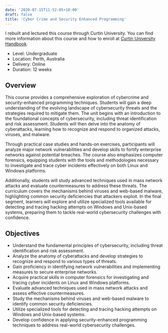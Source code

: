 ```yaml
---
date: '2020-07-15T11:52:05+10:00'
draft: false
title: 'Cyber Crime and Security Enhanced Programming'
---
```


I rebuilt and lectured this course through Curtin University.
You can find more information about this course and how to enroll at [Curtin University Handbook](https://handbook.curtin.edu.au/?page=1&search_text=Cyber+Crime+and+Security+Enhanced+Programming).

* Level: Undergraduate
* Location: Perth, Australia
* Delivery: Online
* Duration: 12 weeks

## Overview

This course provides a comprehensive exploration of cybercrime and security-enhanced programming techniques. Students will gain a deep understanding of the evolving landscape of cybersecurity threats and the strategies required to mitigate them. The unit begins with an introduction to the foundational concepts of cybersecurity, including threat identification and risk assessment. Students will then delve into the anatomy of cyberattacks, learning how to recognize and respond to organized attacks, viruses, and malware.

Through practical case studies and hands-on exercises, participants will analyze major network vulnerabilities and develop skills to fortify enterprise networks against potential breaches. The course also emphasizes computer forensics, equipping students with the tools and methodologies necessary to investigate and trace cyber incidents effectively on both Linux and Windows platforms.

Additionally, students will study advanced techniques used in mass network attacks and evaluate countermeasures to address these threats. The curriculum covers the mechanisms behind viruses and web-based malware, highlighting common security deficiencies that attackers exploit. In the final segment, learners will explore and utilize specialized tools available for detecting and tracing hacking attempts on Windows and Unix-based systems, preparing them to tackle real-world cybersecurity challenges with confidence.

## Objectives

* Understand the fundamental principles of cybersecurity, including threat identification and risk assessment.
* Analyze the anatomy of cyberattacks and develop strategies to recognize and respond to various types of threats.
* Gain proficiency in identifying network vulnerabilities and implementing measures to secure enterprise networks.
* Acquire practical skills in computer forensics for investigating and tracing cyber incidents on Linux and Windows platforms.
* Evaluate advanced techniques used in mass network attacks and assess effective countermeasures.
* Study the mechanisms behind viruses and web-based malware to identify common security deficiencies.
* Utilize specialized tools for detecting and tracing hacking attempts on Windows and Unix-based systems.
* Develop confidence in applying security-enhanced programming techniques to address real-world cybersecurity challenges.
